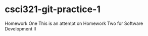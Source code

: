 # csci321-git-practice-1
Homework One
This is an attempt on Homework Two for Software Development II 
